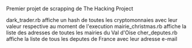 Premier projet de scrapping de The Hacking Project

dark_trader.rb affiche un hash de toutes les cryptomonnaies avec leur valeur respective au moment de l'execution
mairie_christmas.rb affiche la liste des adresses de toutes les mairies du Val d'Oise
cher_deputes.rb affiche la liste de tous les deputes de France avec leur adresse e-mail

